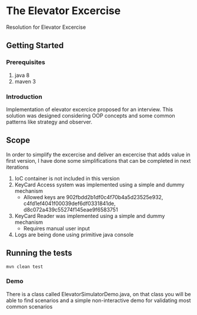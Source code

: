 # The Elevator Excercise

Resolution for Elevator Excercise

## Getting Started

### Prerequisites

1. java 8
2. maven 3

### Introduction

Implementation of elevator excercice proposed for an interview.
This solution was designed considering OOP concepts and some common patterns like strategy and observer. 

## Scope

In order to simplify the excercise and deliver an excercise that adds value in first version, I have done some simplifications that can be completed in next iterations

1. IoC container is not included in this version
2. KeyCard Access system was implemented using a simple and dummy mechanism
   - Allowed keys are 902fbdd2b1df0c4f70b4a5d23525e932, c4fd1ef4041f00039def6df0331841de, d8c072a439c55274f145eae9f6583751 
3. KeyCard Reader was implemented using a simple and dummy mechanism
   - Requires manual user input
4. Logs are being done using primitive java console

## Running the tests
```
mvn clean test
```

### Demo

There is a class called ElevatorSimulatorDemo.java, on that class you will be able to find scenarios and a simple non-interactive demo for validating most common scenarios
